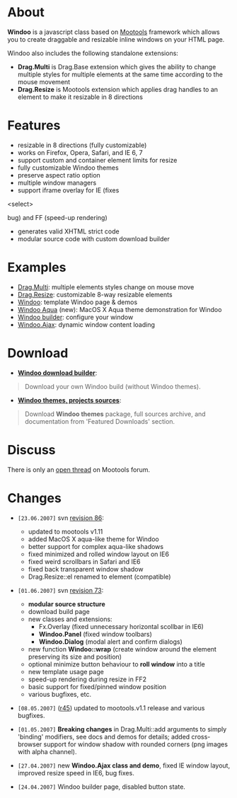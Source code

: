 # About #
**Windoo** is a javascript class based on [Mootools](http://mootools.net) framework which allows you to create draggable and resizable inline windows on your HTML page.

Windoo also includes the following standalone extensions:
  * **Drag.Multi** is Drag.Base extension which gives the ability to change multiple styles for multiple elements at the same time according to the mouse movement
  * **Drag.Resize** is Mootools extension which applies drag handles to an element to make it resizable in 8 directions

# Features #
  * resizable in 8 directions (fully customizable)
  * works on Firefox, Opera, Safari, and IE 6, 7
  * support custom and container element limits for resize
  * fully customizable Windoo themes
  * preserve aspect ratio option
  * multiple window managers
  * support iframe overlay for IE (fixes 

&lt;select&gt;

 bug) and FF (speed-up rendering)
  * generates valid XHTML strict code
  * modular source code with custom download builder

# Examples #
  * [Drag.Multi](http://windoo.110mb.com/examples/example.php): multiple elements styles change on mouse move
  * [Drag.Resize](http://windoo.110mb.com/examples/resize.php): customizable 8-way resizable elements
  * [Windoo](http://windoo.110mb.com/template/windoo.html): template Windoo page & demos
  * [Windoo Aqua](http://windoo.110mb.com/template/aqua.html) (new): MacOS X Aqua theme demonstration for Windoo
  * [Windoo builder](http://windoo.110mb.com/examples/windoo-builder.php): configure your window
  * [Windoo.Ajax](http://windoo.110mb.com/examples/windoo-ajax.php): dynamic window content loading

# Download #
  * **[Windoo download builder](http://windoo.110mb.com/download/)**:

> Download your own Windoo build (without Windoo themes).

  * **[Windoo themes, projects sources](http://code.google.com/p/windoo/downloads/list)**:

> Download **Windoo themes** package, full sources archive, and documentation from 'Featured Downloads' section.


# Discuss #
There is only an [open thread](http://forum.mootools.net/viewtopic.php?id=2644) on Mootools forum.

# Changes #
  * `[23.06.2007]` svn [revision 86](https://code.google.com/p/windoo/source/detail?r=86):
    * updated to mootools v1.11
    * added MacOS X aqua-like theme for Windoo
    * better support for complex aqua-like shadows
    * fixed minimized and rolled window layout on IE6
    * fixed weird scrollbars in Safari and IE6
    * fixed back transparent window shadow
    * Drag.Resize::el renamed to element (compatible)
  * `[01.06.2007]` svn [revision 73](https://code.google.com/p/windoo/source/detail?r=73):
    * **modular source structure**
    * download build page
    * new classes and extensions:
      * Fx.Overlay (fixed unnecessary horizontal scollbar in IE6)
      * **Windoo.Panel** (fixed window toolbars)
      * **Windoo.Dialog** (modal alert and confirm dialogs)
    * new function **Windoo::wrap** (create window around the element preserving its size and position)
    * optional minimize button behaviour to **roll window** into a title
    * new template usage page
    * speed-up rendering during resize in FF2
    * basic support for fixed/pinned window position
    * various bugfixes, etc.

  * `[08.05.2007]` ([r45](https://code.google.com/p/windoo/source/detail?r=45)) updated to mootools.v1.1 release and various bugfixes.
  * `[01.05.2007]` **Breaking changes** in Drag.Multi::add arguments to simply 'binding' modifiers, see docs and demos for details; added cross-browser support for window shadow with rounded corners (png images with alpha channel).
  * `[27.04.2007]` new **Windoo.Ajax class and demo**, fixed IE window layout, improved resize speed in IE6, bug fixes.
  * `[24.04.2007]` Windoo builder page, disabled button state.